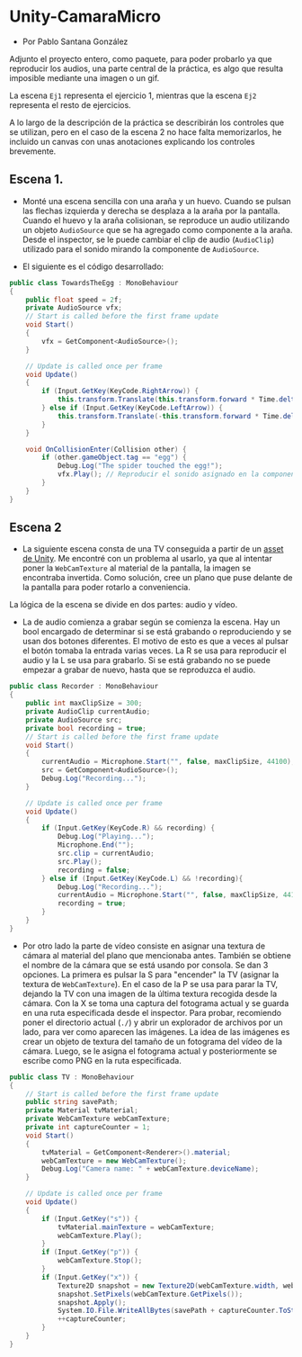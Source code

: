 # Unity-CamaraMicro
- Por Pablo Santana González

Adjunto el proyecto entero, como paquete, para poder probarlo ya que reproducir los audios, una parte central de la práctica, es algo que resulta imposible mediante una imagen o un gif.

La escena `Ej1` representa el ejercicio 1, mientras que la escena `Ej2` representa el resto de ejercicios.

A lo largo de la descripción de la práctica se describirán los controles que se utilizan, pero en el caso de la escena 2 no hace falta memorizarlos, he incluido un canvas con unas anotaciones explicando los controles brevemente.

## Escena 1.
- Monté una escena sencilla con una araña y un huevo. Cuando se pulsan las flechas izquierda y derecha se desplaza a la araña por la pantalla. Cuando el huevo y la araña colisionan, se reproduce un audio utilizando un objeto `AudioSource` que se ha agregado como componente a la araña. Desde el inspector, se le puede cambiar el clip de audio (`AudioClip`) utilizado para el sonido mirando la componente de `AudioSource`.

- El siguiente es el código desarrollado:
```cs
public class TowardsTheEgg : MonoBehaviour
{
    public float speed = 2f;
    private AudioSource vfx;
    // Start is called before the first frame update
    void Start()
    {
        vfx = GetComponent<AudioSource>();
    }

    // Update is called once per frame
    void Update()
    {
        if (Input.GetKey(KeyCode.RightArrow)) {
            this.transform.Translate(this.transform.forward * Time.deltaTime * speed, Space.World);
        } else if (Input.GetKey(KeyCode.LeftArrow)) {
            this.transform.Translate(-this.transform.forward * Time.deltaTime * speed, Space.World);
        }
    }

    void OnCollisionEnter(Collision other) {
        if (other.gameObject.tag == "egg") {
            Debug.Log("The spider touched the egg!");
            vfx.Play(); // Reproducir el sonido asignado en la componente.
        }
    }
}
```

 ## Escena 2
 - La siguiente escena consta de una TV conseguida a partir de un [asset de Unity](https://assetstore.unity.com/packages/3d/props/electronics/tv-set-26193). Me encontré con un problema al usarlo, ya que al intentar poner la `WebCamTexture` al material de la pantalla, la imagen se encontraba invertida. Como solución, cree un plano que puse delante de la pantalla para poder rotarlo a conveniencia.

La lógica de la escena se divide en dos partes: audio y vídeo.
- La de audio comienza a grabar según se comienza la escena. Hay un bool encargado de determinar si se está grabando o reproduciendo y se usan dos botones diferentes. El motivo de esto es que a veces al pulsar el botón tomaba la entrada varias veces. La R se usa para reproducir el audio y la L se usa para grabarlo. Si se está grabando no se puede empezar a grabar de nuevo, hasta que se reproduzca el audio.
```cs
public class Recorder : MonoBehaviour
{
    public int maxClipSize = 300;
    private AudioClip currentAudio;
    private AudioSource src;
    private bool recording = true;
    // Start is called before the first frame update
    void Start()
    {
        currentAudio = Microphone.Start("", false, maxClipSize, 44100);
        src = GetComponent<AudioSource>();
        Debug.Log("Recording...");
    }

    // Update is called once per frame
    void Update()
    {
        if (Input.GetKey(KeyCode.R) && recording) {
            Debug.Log("Playing...");
            Microphone.End("");
            src.clip = currentAudio;
            src.Play();
            recording = false;      
        } else if (Input.GetKey(KeyCode.L) && !recording){
            Debug.Log("Recording...");
            currentAudio = Microphone.Start("", false, maxClipSize, 44100);
            recording = true;
        }
    }
}
```

- Por otro lado la parte de vídeo consiste en asignar una textura de cámara al material del plano que mencionaba antes. También se obtiene el nombre de la cámara que se está usando por consola. Se dan 3 opciones. La primera es pulsar la S para "encender" la TV (asignar la textura de `WebCamTexture`). En el caso de la P se usa para parar la TV, dejando la TV con una imagen de la última textura recogida desde la cámara. Con la X se toma una captura del fotograma actual y se guarda en una ruta especificada desde el inspector. Para probar, recomiendo poner el directorio actual (`./`) y abrir un explorador de archivos por un lado, para ver como aparecen las imágenes. La idea de las imágenes es crear un objeto de textura del tamaño de un fotograma del vídeo de la cámara. Luego, se le asigna el fotograma actual y posteriormente se escribe como PNG en la ruta especificada.
```cs
public class TV : MonoBehaviour
{
    // Start is called before the first frame update
    public string savePath;
    private Material tvMaterial;
    private WebCamTexture webCamTexture;
    private int captureCounter = 1;
    void Start()
    {
        tvMaterial = GetComponent<Renderer>().material;
        webCamTexture = new WebCamTexture();
        Debug.Log("Camera name: " + webCamTexture.deviceName);
    }

    // Update is called once per frame
    void Update()
    {
        if (Input.GetKey("s")) {
            tvMaterial.mainTexture = webCamTexture;
            webCamTexture.Play();
        }
        if (Input.GetKey("p")) {
            webCamTexture.Stop();
        }
        if (Input.GetKey("x")) {
            Texture2D snapshot = new Texture2D(webCamTexture.width, webCamTexture.height);
            snapshot.SetPixels(webCamTexture.GetPixels());
            snapshot.Apply();
            System.IO.File.WriteAllBytes(savePath + captureCounter.ToString() + ".png", snapshot.EncodeToPNG());
            ++captureCounter;
        }
    }
}
```
